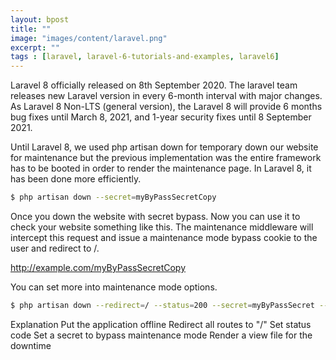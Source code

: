 ```yaml
---
layout: bpost
title: ""
image: "images/content/laravel.png"
excerpt: "" 
tags : [laravel, laravel-6-tutorials-and-examples, laravel6] 
---
```


Laravel 8 officially released on 8th September 2020. The laravel team releases new Laravel version in every 6-month interval with major changes. As Laravel 8 Non-LTS (general version), the Laravel 8 will provide 6 months bug fixes until March 8, 2021, and 1-year security fixes until 8 September 2021.

Until Laravel 8, we used php artisan down for temporary down our website for maintenance but the previous implementation was the entire framework has to be booted in order to render the maintenance page. In Laravel 8, it has been done more efficiently.

```bash
$ php artisan down --secret=myByPassSecretCopy
```

Once you down the website with secret bypass. Now you can use it to check your website something like this. The maintenance middleware will intercept this request and issue a maintenance mode bypass cookie to the user and redirect to /.

http://example.com/myByPassSecretCopy
 

You can set more into maintenance mode options.

```bash
$ php artisan down --redirect=/ --status=200 --secret=myByPassSecret --render="errors::503"
```

Explanation
Put the application offline
Redirect all routes to "/"
Set status code
Set a secret to bypass maintenance mode
Render a view file for the downtime